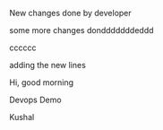 New changes done by developer

some more changes dondddddddeddd


cccccc


adding the new lines 

Hi, good morning

Devops Demo

Kushal
